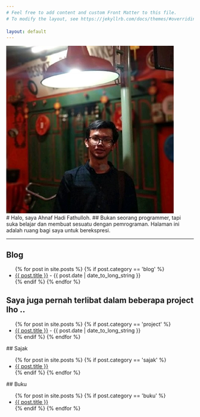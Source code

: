```yaml
---
# Feel free to add content and custom Front Matter to this file.
# To modify the layout, see https://jekyllrb.com/docs/themes/#overriding-theme-defaults

layout: default
---
```


<div class="profile" markdown="1">
  <div class="profile-photo">
    <img class="avatar" src="assets/images/foto_square.png" alt="Ahnaf Hadi Fathulloh" />  
  </div>
  <div class="description" markdown="1">
# Halo, saya Ahnaf Hadi Fathulloh.
## Bukan seorang programmer, tapi suka belajar dan membuat sesuatu dengan pemrograman. Halaman ini adalah ruang bagi saya untuk berekspresi.
  </div>
</div>
<hr>


<div class="content">
<div class="blog-list" markdown="1">

## Blog

  <ul>
    {% for post in site.posts %}
      {% if post.category == 'blog' %}
      <li>
        <a href="{{ post.url }}">{{ post.title }}</a> - {{ post.date | date_to_long_string }}
      </li>
      {% endif %}
    {% endfor %}
  </ul>

## Saya juga pernah terlibat dalam beberapa project lho ..
  <ul>
      {% for post in site.posts %}
        {% if post.category == 'project' %}
        <li>
          <a href="{{ post.url }}">{{ post.title }}</a> - {{ post.date | date_to_long_string }}
        </li>
        {% endif %}
      {% endfor %}
    </ul>
</div>

<div class="sidebar" markdown="1">
## Sajak
  <ul>
    {% for post in site.posts %}
      {% if post.category == 'sajak' %}
      <li>
        <a href="{{ post.url }}">{{ post.title }}</a>
      </li>
      {% endif %}
    {% endfor %}
  </ul>
## Buku
  <ul>
    {% for post in site.posts %}
      {% if post.category == 'buku' %}
      <li>
        <a href="{{ post.url }}">{{ post.title }}</a>
      </li>
      {% endif %}
    {% endfor %}
  </ul>

</div>
</div>
